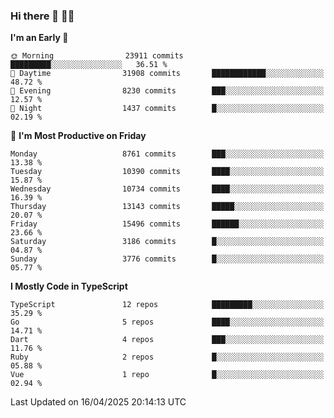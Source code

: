 ### Hi there 👋 🧑‍💻



<!--START_SECTION:waka-->
**I'm an Early 🐤** 

```text
🌞 Morning                23911 commits       █████████░░░░░░░░░░░░░░░░   36.51 % 
🌆 Daytime                31908 commits       ████████████░░░░░░░░░░░░░   48.72 % 
🌃 Evening                8230 commits        ███░░░░░░░░░░░░░░░░░░░░░░   12.57 % 
🌙 Night                  1437 commits        █░░░░░░░░░░░░░░░░░░░░░░░░   02.19 % 
```
📅 **I'm Most Productive on Friday** 

```text
Monday                   8761 commits        ███░░░░░░░░░░░░░░░░░░░░░░   13.38 % 
Tuesday                  10390 commits       ████░░░░░░░░░░░░░░░░░░░░░   15.87 % 
Wednesday                10734 commits       ████░░░░░░░░░░░░░░░░░░░░░   16.39 % 
Thursday                 13143 commits       █████░░░░░░░░░░░░░░░░░░░░   20.07 % 
Friday                   15496 commits       ██████░░░░░░░░░░░░░░░░░░░   23.66 % 
Saturday                 3186 commits        █░░░░░░░░░░░░░░░░░░░░░░░░   04.87 % 
Sunday                   3776 commits        █░░░░░░░░░░░░░░░░░░░░░░░░   05.77 % 
```


**I Mostly Code in TypeScript** 

```text
TypeScript               12 repos            █████████░░░░░░░░░░░░░░░░   35.29 % 
Go                       5 repos             ████░░░░░░░░░░░░░░░░░░░░░   14.71 % 
Dart                     4 repos             ███░░░░░░░░░░░░░░░░░░░░░░   11.76 % 
Ruby                     2 repos             █░░░░░░░░░░░░░░░░░░░░░░░░   05.88 % 
Vue                      1 repo              █░░░░░░░░░░░░░░░░░░░░░░░░   02.94 % 
```




 Last Updated on 16/04/2025 20:14:13 UTC
<!--END_SECTION:waka-->


